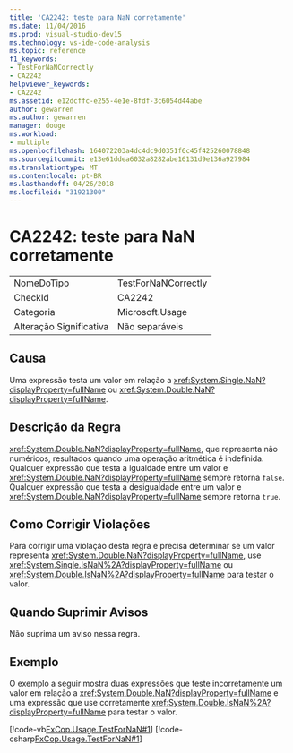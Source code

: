 ```yaml
---
title: 'CA2242: teste para NaN corretamente'
ms.date: 11/04/2016
ms.prod: visual-studio-dev15
ms.technology: vs-ide-code-analysis
ms.topic: reference
f1_keywords:
- TestForNaNCorrectly
- CA2242
helpviewer_keywords:
- CA2242
ms.assetid: e12dcffc-e255-4e1e-8fdf-3c6054d44abe
author: gewarren
ms.author: gewarren
manager: douge
ms.workload:
- multiple
ms.openlocfilehash: 164072203a4dc4dc9d0351f6c45f425260078848
ms.sourcegitcommit: e13e61ddea6032a8282abe16131d9e136a927984
ms.translationtype: MT
ms.contentlocale: pt-BR
ms.lasthandoff: 04/26/2018
ms.locfileid: "31921300"
---
```

# <a name="ca2242-test-for-nan-correctly"></a>CA2242: teste para NaN corretamente
|||
|-|-|
|NomeDoTipo|TestForNaNCorrectly|
|CheckId|CA2242|
|Categoria|Microsoft.Usage|
|Alteração Significativa|Não separáveis|

## <a name="cause"></a>Causa
 Uma expressão testa um valor em relação a <xref:System.Single.NaN?displayProperty=fullName> ou <xref:System.Double.NaN?displayProperty=fullName>.

## <a name="rule-description"></a>Descrição da Regra
 <xref:System.Double.NaN?displayProperty=fullName>, que representa não numéricos, resultados quando uma operação aritmética é indefinida. Qualquer expressão que testa a igualdade entre um valor e <xref:System.Double.NaN?displayProperty=fullName> sempre retorna `false`. Qualquer expressão que testa a desigualdade entre um valor e <xref:System.Double.NaN?displayProperty=fullName> sempre retorna `true`.

## <a name="how-to-fix-violations"></a>Como Corrigir Violações
 Para corrigir uma violação desta regra e precisa determinar se um valor representa <xref:System.Double.NaN?displayProperty=fullName>, use <xref:System.Single.IsNaN%2A?displayProperty=fullName> ou <xref:System.Double.IsNaN%2A?displayProperty=fullName> para testar o valor.

## <a name="when-to-suppress-warnings"></a>Quando Suprimir Avisos
 Não suprima um aviso nessa regra.

## <a name="example"></a>Exemplo
 O exemplo a seguir mostra duas expressões que teste incorretamente um valor em relação a <xref:System.Double.NaN?displayProperty=fullName> e uma expressão que use corretamente <xref:System.Double.IsNaN%2A?displayProperty=fullName> para testar o valor.

 [!code-vb[FxCop.Usage.TestForNaN#1](../code-quality/codesnippet/VisualBasic/ca2242-test-for-nan-correctly_1.vb)]
 [!code-csharp[FxCop.Usage.TestForNaN#1](../code-quality/codesnippet/CSharp/ca2242-test-for-nan-correctly_1.cs)]